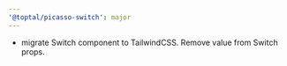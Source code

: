 ```yaml
---
'@toptal/picasso-switch': major
---
```


- migrate Switch component to TailwindCSS. Remove value from Switch props.

